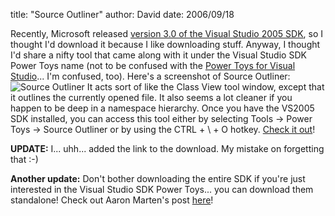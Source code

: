
title: "Source Outliner"
author: David
date: 2006/09/18

Recently, Microsoft released <a href="http://www.microsoft.com/downloads/details.aspx?FamilyID=7e0fdd66-698a-4e6a-b373-bd0642847ab7&DisplayLang=en">version 3.0 of the Visual Studio 2005 SDK</a>, so I thought I'd download it because I like downloading stuff. 
Anyway, I thought I'd share a nifty tool that came along with it under the Visual Studio SDK Power Toys name (not to be confused with the [Power Toys for Visual Studio](http://msdn.microsoft.com/vstudio/downloads/powertoys/default.aspx)... I'm confused, too). Here's a screenshot of Source Outliner: 
<img alt="Source Outliner" src="http://www.mohundro.com/blog/content/binary/2006-09-19-SourceOutliner.png"> 
It acts sort of like the Class View tool window, except that it outlines the currently opened file. It also seems a lot cleaner if you happen to be deep in a namespace hierarchy. Once you have the VS2005 SDK installed, you can access this tool either by selecting Tools -&gt; Power Toys -&gt; Source Outliner or by using the CTRL + \ + O hotkey. 
<a href="http://www.microsoft.com/downloads/details.aspx?FamilyID=7e0fdd66-698a-4e6a-b373-bd0642847ab7&DisplayLang=en">Check it out</a>!

<b>UPDATE:</b> I... uhh... added the link to the download. My mistake on forgetting that :-)

<b>Another update:</b> Don't bother downloading the entire SDK if you're just interested in the Visual Studio SDK Power Toys... you can download them standalone! Check out Aaron Marten's post [here](http://blogs.msdn.com/aaronmar/archive/2006/10/27/where-have-all-the-powertoys-gone.aspx)!<br>
